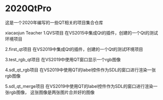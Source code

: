 # 2020QtPro
这是一个2020年编写的一些QT相关的项目集合仓库

xiacaojun Teacher
1.QVS项目
在VS2015中集成Qt的插件，创建的一个Qt的测试环境项目

2.first_qt项目
在VS2019中集成Qt的插件，创建的一个Qt的测试环境项目

3.test_rgb_qt项目
在VS2019中使用QT窗口显示一个rgb图像

4.sdl_qt_rgb项目
在VS2019中使用QT的label控件作为SDL的窗口进行渲染一张rgb图像

5.sdl_qt_merge项目
在VS2019中使用QT的label控件作为SDL的窗口进行渲染一张rgb图像，
这张图像是两张图片合并好的图像